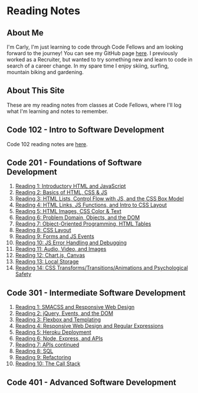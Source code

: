 # Reading Notes

## About Me
I'm Carly, I'm just learning to code through Code Fellows and am looking forward to the journey! You can see my GitHub page [here](https://github.com/carlydekock). I previously worked as a Recruiter, but wanted to try something new and learn to code in search of a career change. In my spare time I enjoy skiing, surfing, mountain biking and gardening.

## About This Site
These are my reading notes from classes at Code Fellows, where I'll log what I'm learning and notes to remember.

## Code 102 - Intro to Software Development
Code 102 reading notes are [here](code102contents.md).

## Code 201 - Foundations of Software Development
1. [Reading 1: Introductory HTML and JavaScript](class-01.md)
1. [Reading 2: Basics of HTML, CSS & JS](class-02.md)
1. [Reading 3: HTML Lists, Control Flow with JS, and the CSS Box Model](class-03.md)
1. [Reading 4: HTML Links, JS Functions, and Intro to CSS Layout](class-04.md)
1. [Reading 5: HTML Images, CSS Color & Text](class-05.md)
1. [Reading 6: Problem Domain, Objects, and the DOM](class-06.md)
1. [Reading 7: Object-Oriented Programming, HTML Tables](class-07.md)
1. [Reading 8: CSS Layout](class-08.md)
1. [Reading 9: Forms and JS Events](class-09.md)
1. [Reading 10: JS Error Handling and Debugging](class-10.md)
1. [Reading 11: Audio, Video, and Images](class-11.md)
1. [Reading 12: Chart.js, Canvas](class-12.md)
1. [Reading 13: Local Storage](class-13.md)
1. [Reading 14: CSS Transforms/Transitions/Animations and Psychological Safety](class-14.md)

## Code 301 - Intermediate Software Development
1. [Reading 1: SMACSS and Responsive Web Design](class-01-301.md)
1. [Reading 2: jQuery, Events, and the DOM](class-02-301.md)
1. [Reading 3: Flexbox and Templating](class-03-301.md)
1. [Reading 4: Responsive Web Design and Regular Expressions](class-04-301.md)
1. [Reading 5: Heroku Deployment](class-05-301.md)
1. [Reading 6: Node, Express, and APIs](class-06-301.md)
1. [Reading 7: APIs continued](class-07-301.md)
1. [Reading 8: SQL](class-08-301.md)
1. [Reading 9: Refactoring](class-09-301.md)
1. [Reading 10: The Call Stack](class-10-301.md)

## Code 401 - Advanced Software Development
